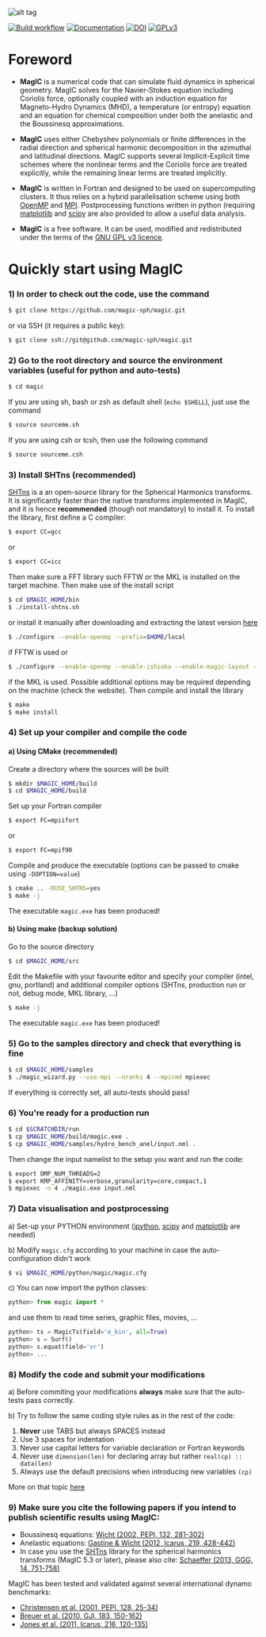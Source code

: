 ![alt tag](https://raw.github.com/magic-sph/magic/master/doc/sphinx/.themes/magic/static/logo.png)

<!---[![Build Status](https://app.travis-ci.com/magic-sph/magic.svg?branch=master)](https://app.travis-ci.com/magic-sph/magic)--->
[![Build workflow](https://github.com/magic-sph/magic/actions/workflows/main.yml/badge.svg)](https://github.com/magic-sph/magic/actions/workflows/main.yml)
[![Documentation](https://img.shields.io/badge/documentation-magic.github.io-yellow)](https://magic-sph.github.io/)
[![DOI](https://zenodo.org/badge/22163/magic-sph/magic.svg)](https://zenodo.org/badge/latestdoi/22163/magic-sph/magic)
[![GPLv3](https://www.gnu.org/graphics/gplv3-88x31.png)](https://www.gnu.org/licenses/gpl.html)

# Foreword

* **MagIC** is a numerical code that can simulate fluid dynamics in spherical geometry. MagIC solves for the Navier-Stokes equation including Coriolis force, optionally coupled with an induction equation for Magneto-Hydro Dynamics (MHD), a temperature (or entropy) equation and an equation for chemical composition under both the anelastic and the Boussinesq approximations.  

* **MagIC** uses either Chebyshev polynomials or finite differences in the radial direction and spherical harmonic decomposition in the azimuthal and latitudinal directions.  MagIC supports several Implicit-Explicit time schemes where the nonlinear terms and the Coriolis force are treated explicitly, while the remaining linear terms are treated implicitly.


* **MagIC** is written in Fortran and designed to be used on supercomputing clusters.  It thus relies on a hybrid parallelisation scheme using both [OpenMP](http://openmp.org/wp/) and [MPI](http://www.open-mpi.org/). Postprocessing functions written in python (requiring [matplotlib](http://matplotlib.org/) and [scipy](http://www.scipy.org/) are also provided to allow a useful data analysis.  

* **MagIC** is a free software. It can be used, modified and redistributed under the terms of the [GNU GPL v3 licence](http://www.gnu.org/licenses/gpl-3.0.en.html).


# Quickly start using MagIC

### 1) In order to check out the code, use the command

```sh
$ git clone https://github.com/magic-sph/magic.git
```
or via SSH (it requires a public key):

```sh
$ git clone ssh://git@github.com/magic-sph/magic.git
```

### 2) Go to the root directory and source the environment variables (useful for python and auto-tests)

```sh
$ cd magic
```

If you are using sh, bash or zsh as default shell (`echo $SHELL`), just use the command

```sh
$ source sourceme.sh
```

If you are using csh or tcsh, then use the following command

```sh
$ source sourceme.csh
```

### 3) Install SHTns (recommended)

[SHTns](https://bitbucket.org/bputigny/shtns-magic) is a an open-source library for the Spherical Harmonics transforms. It is significantly faster than the native transforms implemented in MagIC, and it is hence **recommended** (though not mandatory) to install it. To install the library, first define a C compiler:

```sh
$ export CC=gcc
```
or

```sh
$ export CC=icc
```

Then make sure a FFT library such FFTW or the MKL is installed on the target machine. Then make use of the install script

```sh
$ cd $MAGIC_HOME/bin
$ ./install-shtns.sh
```

or install it manually after downloading and extracting the latest version [here](https://bitbucket.org/nschaeff/shtns/downloads/)

```sh
$ ./configure --enable-openmp --prefix=$HOME/local
```

if FFTW is used or

```sh
$ ./configure --enable-openmp --enable-ishioka --enable-magic-layout --prefix=$HOME/local --enable-mkl
```

if the MKL is used. Possible additional options may be required depending on the machine (check the website). Then compile and install the library

```sh
$ make
$ make install
```

### 4) Set up your compiler and compile the code


#### a) Using CMake (recommended)

Create a directory where the sources will be built

```sh
$ mkdir $MAGIC_HOME/build
$ cd $MAGIC_HOME/build
```
Set up your Fortran compiler

```sh
$ export FC=mpiifort
```
or

```sh
$ export FC=mpif90
```

Compile and produce the executable (options can be passed to cmake using `-DOPTION=value`)

```sh
$ cmake .. -DUSE_SHTNS=yes
$ make -j
```
The executable `magic.exe` has been produced!

#### b) Using make (backup solution)

Go to the source directory

```sh
$ cd $MAGIC_HOME/src
```

Edit the Makefile with your favourite editor and specify your compiler 
(intel, gnu, portland) and additional 
compiler options (SHTns, production run or not, debug mode, MKL library, ...)

```sh
$ make -j
```
The executable `magic.exe` has been produced!

### 5) Go to the samples directory and check that everything is fine

```sh
$ cd $MAGIC_HOME/samples
$ ./magic_wizard.py --use-mpi --nranks 4 --mpicmd mpiexec
```

If everything is correctly set, all auto-tests should pass!

### 6) You're ready for a production run

```sh
$ cd $SCRATCHDIR/run
$ cp $MAGIC_HOME/build/magic.exe .
$ cp $MAGIC_HOME/samples/hydro_bench_anel/input.nml .
```
    
Then change the input namelist to the setup you want and run the code:

```sh
$ export OMP_NUM_THREADS=2
$ export KMP_AFFINITY=verbose,granularity=core,compact,1
$ mpiexec -n 4 ./magic.exe input.nml
```

### 7) Data visualisation and postprocessing

a) Set-up your PYTHON environment ([ipython](http://ipython.org/), [scipy](http://www.scipy.org/) and [matplotlib](http://matplotlib.org/) are needed)

b) Modify `magic.cfg` according to your machine in case the auto-configuration didn't work

```sh
$ vi $MAGIC_HOME/python/magic/magic.cfg
```

c) You can now import the python classes:

```python
python> from magic import *
```

and use them to read time series, graphic files, movies, ...

```python
python> ts = MagicTs(field='e_kin', all=True)
python> s = Surf()
python> s.equat(field='vr')
python> ...
```

### 8) Modify the code and submit your modifications

a) Before commiting your modifications **always** make sure that the auto-tests
pass correctly.

b) Try to follow the same coding style rules as in the rest of the code:

1. **Never** use TABS but always SPACES instead
2. Use 3 spaces for indentation
3. Never use capital letters for variable declaration or Fortran keywords
4. Never use `dimension(len)` for declaring array but rather `real(cp) :: data(len)`
5. Always use the default precisions when introducing new variables `(cp)`

More on that topic [here](http://www.fortran90.org/src/best-practices.html)

### 9) Make sure you cite the following papers if you intend to publish scientific results using MagIC:

* Boussinesq equations: [Wicht (2002, PEPI, 132, 281-302)](http://dx.doi.org/10.1016/S0031-9201(02)00078-X)
* Anelastic equations: [Gastine & Wicht (2012, Icarus, 219, 428-442)](http://dx.doi.org/10.1016/j.icarus.2012.03.018)
* In case you use the [SHTns](https://bitbucket.org/bputigny/shtns-magic) library for the spherical harmonics transforms (MagIC 5.3 or later), please also cite: [Schaeffer (2013, GGG, 14, 751-758)](http://dx.doi.org/10.1002/ggge.20071)

MagIC has been tested and validated against several international dynamo benchmarks:
* [Christensen et al. (2001, PEPI, 128, 25-34)](http://dx.doi.org/10.1016/S0031-9201(01)00275-8)
* [Breuer et al. (2010, GJI, 183, 150-162)](http://dx.doi.org/10.1111/j.1365-246X.2010.04722.x)
* [Jones et al. (2011, Icarus, 216, 120-135)](http://dx.doi.org/10.1016/j.icarus.2011.08.014)
